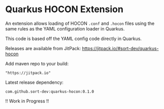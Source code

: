 # Quarkus HOCON Extension

An extension allows loading of HOCON `.conf` and `.hocon` files using the same rules as the YAML configuration loader in Quarkus.

This code is based off the YAML config code directly in Quarkus.

Releases are available from JitPack: https://jitpack.io/#sort-dev/quarkus-hocon

Add maven repo to your build:
```
"https://jitpack.io"
```

Latest release dependency:
```
com.github.sort-dev:quarkus-hocon:0.1.0
```

!! Work in Progress !!